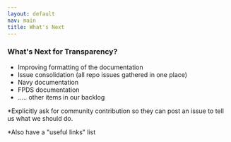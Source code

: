 ```yaml
---
layout: default
nav: main
title: What's Next
---
```

### What's Next for Transparency?

- Improving formatting of the documentation
- Issue consolidation (all repo issues gathered in one place)
- Navy documentation
- FPDS documentation
- ..... other items in our backlog


*Explicitly ask for community contribution so they can post an issue to tell us what we should do.


*Also have a "useful links" list
